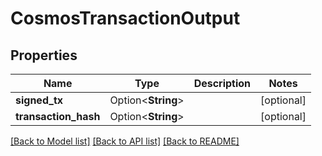 # CosmosTransactionOutput

## Properties

Name | Type | Description | Notes
------------ | ------------- | ------------- | -------------
**signed_tx** | Option<**String**> |  | [optional]
**transaction_hash** | Option<**String**> |  | [optional]

[[Back to Model list]](../README.md#documentation-for-models) [[Back to API list]](../README.md#documentation-for-api-endpoints) [[Back to README]](../README.md)


